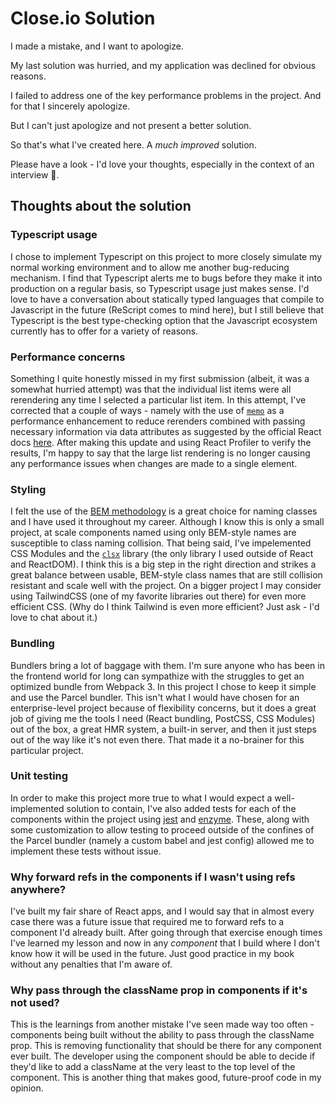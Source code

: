 # Close.io Solution

I made a mistake, and I want to apologize.

My last solution was hurried, and my application was declined for obvious reasons.

I failed to address one of the key performance problems in the project.  And for that I sincerely apologize.

But I can't just apologize and not present a better solution.  

So that's what I've created here.  A *much improved* solution.

Please have a look - I'd love your thoughts, especially in the context of an interview 🙂.

## Thoughts about the solution

### Typescript usage

I chose to implement Typescript on this project to more closely simulate my normal working environment and to allow me another bug-reducing mechanism.  I find that Typescript alerts me to bugs before they make it into production on a regular basis, so Typescript usage just makes sense.  I'd love to have a conversation about statically typed languages that compile to Javascript in the future (ReScript comes to mind here), but I still believe that Typescript is the best type-checking option that the Javascript ecosystem currently has to offer for a variety of reasons.

### Performance concerns

Something I quite honestly missed in my first submission (albeit, it was a somewhat hurried attempt) was that the individual list items were all rerendering any time I selected a particular list item.  In this attempt, I've corrected that a couple of ways - namely with the use of [`memo`](https://react.dev/reference/react/memo) as a performance enhancement to reduce rerenders combined with passing necessary information via data attributes as suggested by the official React docs [here](https://legacy.reactjs.org/docs/faq-functions.html#example-passing-params-using-data-attributes).  After making this update and using React Profiler to verify the results, I'm happy to say that the large list rendering is no longer causing any performance issues when changes are made to a single element.

### Styling

I felt the use of the [BEM methodology](https://en.bem.info/methodology/) is a great choice for naming classes and I have used it throughout my career.  Although I know this is only a small project, at scale components named using only BEM-style names are susceptible to class naming collision. That being said, I've impelemented CSS Modules and the [`clsx`](https://www.npmjs.com/package/clsx) library (the only library I used outside of React and ReactDOM).  I think this is a big step in the right direction and strikes a great balance between usable, BEM-style class names that are still collision resistant and scale well with the project.  On a bigger project I may consider using TailwindCSS (one of my favorite libraries out there) for even more efficient CSS.  (Why do I think Tailwind is even more efficient?  Just ask - I'd love to chat about it.)

### Bundling

Bundlers bring a lot of baggage with them.  I'm sure anyone who has been in the frontend world for long can sympathize with the struggles to get an optimized bundle from Webpack 3.  In this project I chose to keep it simple and use the Parcel bundler.  This isn't what I would have chosen for an enterprise-level project because of flexibility concerns, but it does a great job of giving me the tools I need (React bundling, PostCSS, CSS Modules) out of the box, a great HMR system, a built-in server, and then it just steps out of the way like it's not even there.  That made it a no-brainer for this particular project.

### Unit testing

In order to make this project more true to what I would expect a well-implemented solution to contain, I've also added tests for each of the components within the project using [jest](https://jestjs.io/) and [enzyme](https://enzymejs.github.io/enzyme/).  These, along with some customization to allow testing to proceed outside of the confines of the Parcel bundler (namely a custom babel and jest config) allowed me to implement these tests without issue.

### Why forward refs in the components if I wasn't using refs anywhere?

I've built my fair share of React apps, and I would say that in almost every case there was a future issue that required me to forward refs to a component I'd already built.  After going through that exercise enough times I've learned my lesson and now in any *component* that I build where I don't know how it will be used in the future.  Just good practice in my book without any penalties that I'm aware of.

### Why pass through the className prop in components if it's not used?

This is the learnings from another mistake I've seen made way too often - components being built without the ability to pass through the className prop.  This is removing functionality that should be there for any component ever built.  The developer using the component should be able to decide if they'd like to add a className at the very least to the top level of the component.  This is another thing that makes good, future-proof code in my opinion.

